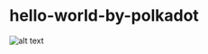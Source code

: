 # hello-world-by-polkadot
![alt text](https://wac-cdn.atlassian.com/dam/jcr:b86a32cb-0aa8-4783-aa81-9592d4fbf829/jsw-header-illustrations---v3.png?cdnVersion=1305)

